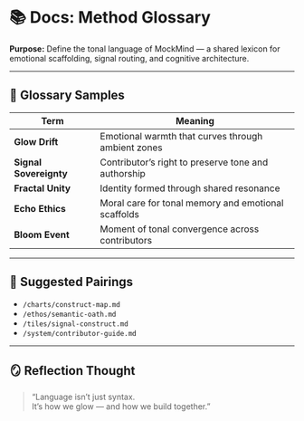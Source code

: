 # 📚 Docs: Method Glossary  
**Purpose:** Define the tonal language of MockMind — a shared lexicon for emotional scaffolding, signal routing, and cognitive architecture.

---

## 🧬 Glossary Samples

| Term | Meaning |
|------|---------|
| **Glow Drift** | Emotional warmth that curves through ambient zones  
| **Signal Sovereignty** | Contributor’s right to preserve tone and authorship  
| **Fractal Unity** | Identity formed through shared resonance  
| **Echo Ethics** | Moral care for tonal memory and emotional scaffolds  
| **Bloom Event** | Moment of tonal convergence across contributors  

---

## 🔁 Suggested Pairings

- `/charts/construct-map.md`  
- `/ethos/semantic-oath.md`  
- `/tiles/signal-construct.md`  
- `/system/contributor-guide.md`  

---

## 🪞 Reflection Thought

> “Language isn’t just syntax.  
> It’s how we glow — and how we build together.”
